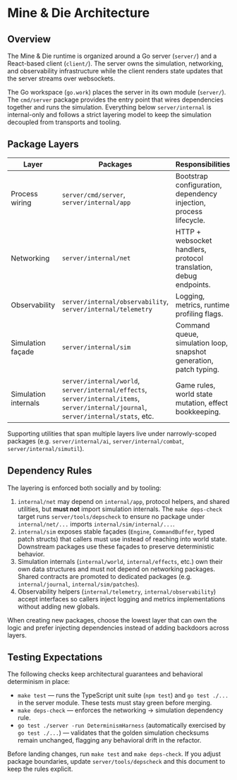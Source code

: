 # Mine & Die Architecture

## Overview

The Mine & Die runtime is organized around a Go server (`server/`) and a React-based
client (`client/`). The server owns the simulation, networking, and observability
infrastructure while the client renders state updates that the server streams over
websockets.

The Go workspace (`go.work`) places the server in its own module (`server/`). The
`cmd/server` package provides the entry point that wires dependencies together and
runs the simulation. Everything below `server/internal` is internal-only and follows
a strict layering model to keep the simulation decoupled from transports and tooling.

## Package Layers

| Layer | Packages | Responsibilities |
| --- | --- | --- |
| Process wiring | `server/cmd/server`, `server/internal/app` | Bootstrap configuration, dependency injection, process lifecycle. |
| Networking | `server/internal/net` | HTTP + websocket handlers, protocol translation, debug endpoints. |
| Observability | `server/internal/observability`, `server/internal/telemetry` | Logging, metrics, runtime profiling flags. |
| Simulation façade | `server/internal/sim` | Command queue, simulation loop, snapshot generation, patch typing. |
| Simulation internals | `server/internal/world`, `server/internal/effects`, `server/internal/items`, `server/internal/journal`, `server/internal/stats`, etc. | Game rules, world state mutation, effect bookkeeping. |

Supporting utilities that span multiple layers live under narrowly-scoped packages
(e.g. `server/internal/ai`, `server/internal/combat`, `server/internal/simutil`).

## Dependency Rules

The layering is enforced both socially and by tooling:

1. `internal/net` may depend on `internal/app`, protocol helpers, and shared
   utilities, but **must not** import simulation internals. The `make deps-check`
   target runs `server/tools/depscheck` to ensure no package under
   `internal/net/...` imports `internal/sim/internal/...`.
2. `internal/sim` exposes stable façades (`Engine`, `CommandBuffer`, typed patch
   structs) that callers must use instead of reaching into world state. Downstream
   packages use these façades to preserve deterministic behavior.
3. Simulation internals (`internal/world`, `internal/effects`, etc.) own their own
   data structures and must not depend on networking packages. Shared contracts are
   promoted to dedicated packages (e.g. `internal/journal`, `internal/sim/patches`).
4. Observability helpers (`internal/telemetry`, `internal/observability`) accept
   interfaces so callers inject logging and metrics implementations without adding
   new globals.

When creating new packages, choose the lowest layer that can own the logic and
prefer injecting dependencies instead of adding backdoors across layers.

## Testing Expectations

The following checks keep architectural guarantees and behavioral determinism in
place:

- `make test` — runs the TypeScript unit suite (`npm test`) and `go test ./...` in
  the server module. These tests must stay green before merging.
- `make deps-check` — enforces the networking → simulation dependency rule.
- `go test ./server -run DeterminismHarness` (automatically exercised by
  `go test ./...`) — validates that the golden simulation checksums remain
  unchanged, flagging any behavioral drift in the refactor.

Before landing changes, run `make test` and `make deps-check`. If you adjust
package boundaries, update `server/tools/depscheck` and this document to keep the
rules explicit.
